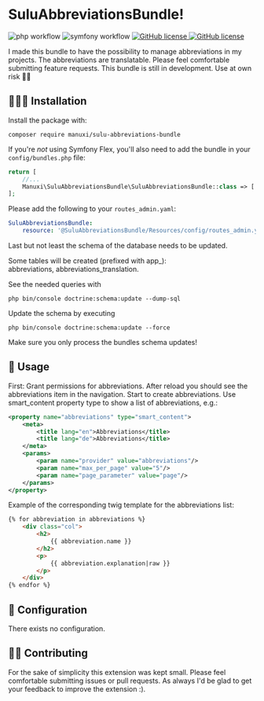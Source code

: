 # SuluAbbreviationsBundle!
![php workflow](https://github.com/manuxi/SuluAbbreviationsBundle/actions/workflows/php.yml/badge.svg)
![symfony workflow](https://github.com/manuxi/SuluAbbreviationsBundle/actions/workflows/symfony.yml/badge.svg)
<a href="https://github.com/manuxi/SuluAbbreviationsBundle/blob/main/LICENSE" target="_blank">
<img src="https://img.shields.io/github/license/manuxi/SuluAbbreviationsBundle" alt="GitHub license">
</a>
<a href="https://github.com/manuxi/SuluAbbreviationsBundle/tags" target="_blank">
<img src="https://img.shields.io/github/v/tag/manuxi/SuluAbbreviationsBundle" alt="GitHub license">
</a>

I made this bundle to have the possibility to manage abbreviations in my projects.
The abbreviations are translatable. Please feel comfortable submitting feature requests. 
This bundle is still in development. Use at own risk 🤞🏻


## 👩🏻‍🏭 Installation
Install the package with:
```console
composer require manuxi/sulu-abbreviations-bundle
```
If you're *not* using Symfony Flex, you'll also
need to add the bundle in your `config/bundles.php` file:

```php
return [
    //...
    Manuxi\SuluAbbreviationsBundle\SuluAbbreviationsBundle::class => ['all' => true],
];
```
Please add the following to your `routes_admin.yaml`:
```yaml
SuluAbbreviationsBundle:
    resource: '@SuluAbbreviationsBundle/Resources/config/routes_admin.yml'
```
Last but not least the schema of the database needs to be updated.  

Some tables will be created (prefixed with app_):  
abbreviations, abbreviations_translation.  

See the needed queries with
```
php bin/console doctrine:schema:update --dump-sql
```  
Update the schema by executing 
```
php bin/console doctrine:schema:update --force
```  

Make sure you only process the bundles schema updates!

## 🎣 Usage
First: Grant permissions for abbreviations. 
After reload you should see the abbreviations item in the navigation. 
Start to create abbreviations.
Use smart_content property type to show a list of abbreviations, e.g.:
```xml
<property name="abbreviations" type="smart_content">
    <meta>
        <title lang="en">Abbreviations</title>
        <title lang="de">Abbreviations</title>
    </meta>
    <params>
        <param name="provider" value="abbreviations"/>
        <param name="max_per_page" value="5"/>
        <param name="page_parameter" value="page"/>
    </params>
</property>
```
Example of the corresponding twig template for the abbreviations list:
```html
{% for abbreviation in abbreviations %}
    <div class="col">
        <h2>
            {{ abbreviation.name }}
        </h2>
        <p>
            {{ abbreviation.explanation|raw }}
        </p>
    </div>
{% endfor %}
```

## 🧶 Configuration
There exists no configuration.

## 👩‍🍳 Contributing
For the sake of simplicity this extension was kept small.
Please feel comfortable submitting issues or pull requests. As always I'd be glad to get your feedback to improve the extension :).
